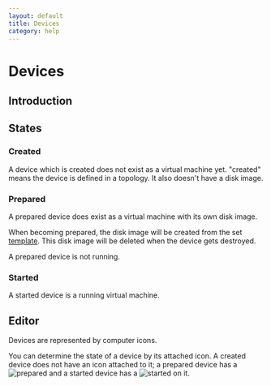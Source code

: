 ```yaml
---
layout: default
title: Devices
category: help
---
```

# Devices

## Introduction

## States

### Created
A device which is created does not exist as a virtual machine yet.
"created" means the device is defined in a topology. It also doesn't have a disk image.

### Prepared
A prepared device does exist as a virtual machine with its own disk image.

When becoming prepared, the disk image will be created from the set [template](../device_template).
This disk image will be deleted when the device gets destroyed.

A prepared device is not running.

### Started
A started device is a running virtual machine.



## Editor
Devices are represented by computer icons.

You can determine the state of a device by its attached icon. A created device does not have an icon attached to it; a prepared device has a ![prepared](../img/prepared.png) and a started device has a ![started](../img/started.png) on it.
